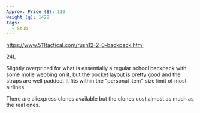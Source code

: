 ```yaml
---
Approx. Price ($): 110
weight (g): 1428
tags:
  - Stub
---
```

https://www.511tactical.com/rush12-2-0-backpack.html

24L

Slightly overpriced for what is essentially a regular school backpack with some molle webbing on it, but the pocket layout is pretty good and the straps are well padded. It fits within the "personal item" size limit of most airlines.

There are aliexpress clones available but the clones cost almost as much as the real ones.